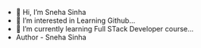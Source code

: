 - 👋 Hi, I’m Sneha Sinha
- 👀 I’m interested in Learning Github...
- 🌱 I’m currently learning Full STack Developer course...
- Author - Sneha Sinha

<!---
sinhasneha4790/sinhasneha4790 is a ✨ special ✨ repository because its `README.md` (this file) appears on your GitHub profile.
You can click the Preview link to take a look at your changes.
--->
